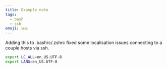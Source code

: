 ```yaml
---
title: Example note
tags:
  - bash
  - ssh
emoji: 🇭🇰
---
```


Adding this to .bashrc/.zshrc fixed some localisation issues connecting to a couple hosts via ssh.

```bash
export LC_ALL=en_US.UTF-8
export LANG=en_US.UTF-8
```
